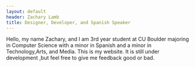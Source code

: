 ```yaml
---
layout: default
header: Zachary Lamb
title: Designer, Developer, and Spanish Speaker
---
```


 Hello, my name Zachary, and I am 3rd year student at CU Boulder majoring in Computer Science with a minor in Spanish and a minor in Technology,Arts, and Media. This is my website. It is still under development ,but feel free to give me feedback good or bad.